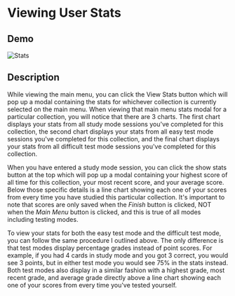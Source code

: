 # Viewing User Stats

## Demo
![Stats](/Documentation/FlashFire-stats.gif)

## Description
While viewing the main menu, you can click the View Stats button which will pop up a modal containing the stats for whichever collection is currently selected on the main menu. When viewing that main menu stats modal for a particular collection, you will notice that there are 3 charts. The first chart displays your stats from all study mode sessions you've completed for this collection, the second chart displays your stats from all easy test mode sessions you've completed for this collection, and the final chart displays your stats from all difficult test mode sessions you've completed for this collection.

When you have entered a study mode session, you can click the show stats button at the top which will pop up a modal containing your highest score of all time for this collection, your most recent score, and your average score. Below those specific details is a line chart showing each one of your scores from every time you have studied this particular collection. It's important to note that scores are only saved when the *Finish* button is clicked, NOT when the *Main Menu* button is clicked, and this is true of all modes including testing modes.

To view your stats for both the easy test mode and the difficult test mode, you can follow the same procedure I outlined above. The only difference is that test modes display percentage grades instead of point scores. For example, if you had 4 cards in study mode and you got 3 correct, you would see 3 points, but in either test mode you would see 75% in the stats instead. Both test modes also display in a similar fashion with a highest grade, most recent grade, and average grade directly above a line chart showing each one of your scores from every time you've tested yourself.
